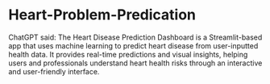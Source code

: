 # Heart-Problem-Predication
ChatGPT said: The Heart Disease Prediction Dashboard is a Streamlit-based app that uses machine learning to predict heart disease from user-inputted health data. It provides real-time predictions and visual insights, helping users and professionals understand heart health risks through an interactive and user-friendly interface.
